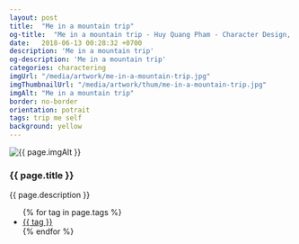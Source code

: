 ```yaml
---
layout: post
title:  "Me in a mountain trip"
og-title:  "Me in a mountain trip - Huy Quang Pham - Character Design, Hobbyist Artist"
date:   2018-06-13 00:28:32 +0700
description: 'Me in a mountain trip'
og-description: 'Me in a mountain trip'
categories: charactering
imgUrl: "/media/artwork/me-in-a-mountain-trip.jpg"
imgThumbnailUrl: "/media/artwork/thum/me-in-a-mountain-trip.jpg"
imgAlt: "Me in a mountain trip"
border: no-border
orientation: potrait
tags: trip me self
background: yellow
---
```

<article class="content">
  <div class="wrapper wrapper-img">
    <img id="c" class="pic {% if page.frame %}{{ "pic-frame" }}{% endif %}" src="{{ page.imgUrl | absolute_url }}" alt="{{ page.imgAlt }}" style="background-color: {{ page.background }}" />
  </div>
  <h3 class="title">{{ page.title }}</h3>
  <p class="des">{{ page.description }}</p>
  <ul class="tags">
    {% for tag in page.tags %}
      <li><a href="#">{{ tag }}</a></li>
    {% endfor %}
  </ul>
</article>
